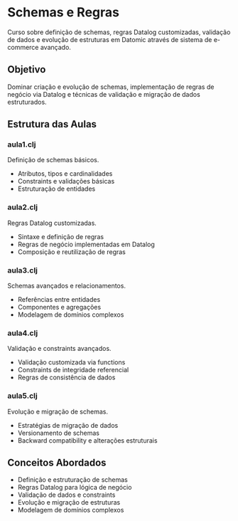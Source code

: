 # Schemas e Regras

Curso sobre definição de schemas, regras Datalog customizadas, validação de dados e evolução de estruturas em Datomic através de sistema de e-commerce avançado.

## Objetivo

Dominar criação e evolução de schemas, implementação de regras de negócio via Datalog e técnicas de validação e migração de dados estruturados.

## Estrutura das Aulas

### aula1.clj
Definição de schemas básicos.
- Atributos, tipos e cardinalidades
- Constraints e validações básicas
- Estruturação de entidades

### aula2.clj
Regras Datalog customizadas.
- Sintaxe e definição de regras
- Regras de negócio implementadas em Datalog
- Composição e reutilização de regras

### aula3.clj
Schemas avançados e relacionamentos.
- Referências entre entidades
- Componentes e agregações
- Modelagem de domínios complexos

### aula4.clj
Validação e constraints avançados.
- Validação customizada via functions
- Constraints de integridade referencial
- Regras de consistência de dados

### aula5.clj
Evolução e migração de schemas.
- Estratégias de migração de dados
- Versionamento de schemas
- Backward compatibility e alterações estruturais

## Conceitos Abordados

- Definição e estruturação de schemas
- Regras Datalog para lógica de negócio
- Validação de dados e constraints
- Evolução e migração de estruturas
- Modelagem de domínios complexos
